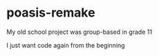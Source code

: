 # poasis-remake
My old school project was group-based in grade 11

I just want code again from the beginning
